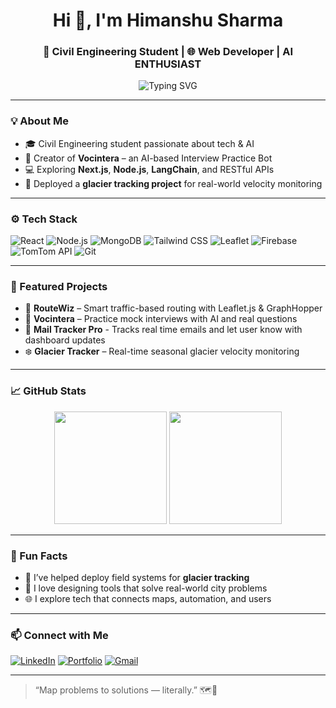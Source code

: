 <h1 align="center">Hi 👋, I'm Himanshu Sharma</h1>
<h3 align="center">🚀 Civil Engineering Student | 🌐 Web Developer | AI ENTHUSIAST </h3>

<p align="center">
  <img src="https://readme-typing-svg.herokuapp.com?font=Fira+Code&size=20&pause=1000&color=36BCF7&width=435&lines=Building+tools+with+Maps,+AI,+and+Code!;Making+Smart+Cities+Smarter.;Learning+Every+Day+🌱" alt="Typing SVG" />
</p>

---

### 💡 About Me

- 🎓 Civil Engineering student passionate about tech & AI
- 🤖 Creator of **Vocintera** – an AI-based Interview Practice Bot
- 💻 Exploring **Next.js**, **Node.js**, **LangChain**, and RESTful APIs 
- 🧊 Deployed a **glacier tracking project** for real-world velocity monitoring

---

### ⚙️ Tech Stack

![React](https://img.shields.io/badge/-React-161b22?style=flat&logo=react)
![Node.js](https://img.shields.io/badge/-Node.js-161b22?style=flat&logo=node.js)
![MongoDB](https://img.shields.io/badge/-MongoDB-161b22?style=flat&logo=mongodb)
![Tailwind CSS](https://img.shields.io/badge/-TailwindCSS-161b22?style=flat&logo=tailwind-css)
![Leaflet](https://img.shields.io/badge/-Leaflet-161b22?style=flat&logo=leaflet)
![Firebase](https://img.shields.io/badge/-Firebase-161b22?style=flat&logo=firebase)
![TomTom API](https://img.shields.io/badge/-TomTom-161b22?style=flat&logo=tomtom)
![Git](https://img.shields.io/badge/-Git-161b22?style=flat&logo=git)

---

### 📌 Featured Projects

- 🔄 **RouteWiz** – Smart traffic-based routing with Leaflet.js & GraphHopper
- 🤖 **Vocintera** – Practice mock interviews with AI and real questions
- 🌆 **Mail Tracker Pro** - Tracks real time emails and let user know with dashboard updates
- ❄️ **Glacier Tracker** – Real-time seasonal glacier velocity monitoring

---

### 📈 GitHub Stats

<p align="center">
  <img src="https://github-readme-stats.vercel.app/api?username=CodeXGautam&show_icons=true&theme=radical" height="180"/>
  <img src="https://github-readme-stats.vercel.app/api/top-langs/?username=CodeXGautam&layout=compact&theme=radical" height="180"/>
</p>

---

### 🎯 Fun Facts

- 🧊 I’ve helped deploy field systems for **glacier tracking**
- 🧠 I love designing tools that solve real-world city problems
- 🌐 I explore tech that connects maps, automation, and users

---

### 📫 Connect with Me

[![LinkedIn](https://img.shields.io/badge/-LinkedIn-0A66C2?style=flat&logo=linkedin&logoColor=white)](https://www.linkedin.com/in/himanshu-sharma-72b93b283)
[![Portfolio](https://img.shields.io/badge/-Portfolio-000?style=flat&logo=vercel&logoColor=white)](https://yourportfolio.vercel.app)
[![Gmail](https://img.shields.io/badge/-Email-D14836?style=flat&logo=gmail&logoColor=white)](mailto:himanshug1310@gmail.com)

---

> “Map problems to solutions — literally.” 🗺️🚀
> 
